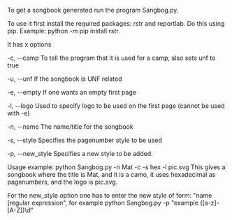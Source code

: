 To get a songbook generated run the program Sangbog.py.

To use it first install the required packages: rstr and reportlab. Do this using pip. Example: python -m pip install rstr.

It has x options

-c, --camp              To tell the program that it is used for a camp, also sets unf to true

-u, --unf               If the songbook is UNF related

-e, --empty             If one wants an empty first page

-l, --logo <file>       Used to specify logo to be used on the first page (cannot be used with -e)

-n, --name              The name/title for the songbook

-s, --style             Specifies the pagenumber style to be used

-p, --new_style         Specifies a new style to be added.

Usage example: python Sangbog.py -n Mat -c -s hex -l pic.svg
This gives a songbook where the title is Mat, and it is a camo, it uses hexadecimal as pagenumbers, and the logo is pic.svg.


For the new_style option one has to enter the new style of form: "name [regular expression", for example python Sangbog.py -p "example ([a-z]-[A-Z])\d"

